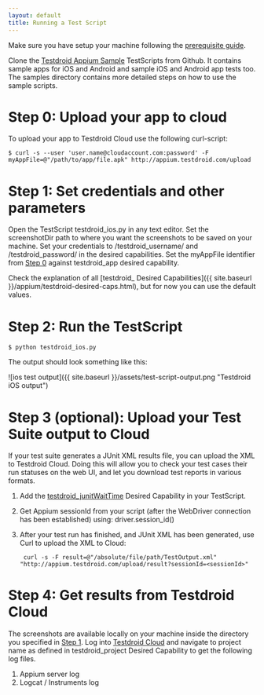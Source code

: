 ```yaml
---
layout: default
title: Running a Test Script
---
```


Make sure you have setup your machine following the [prerequisite guide]({{site.baseurl}}/appium/python/).

Clone the [Testdroid Appium
Sample](https://github.com/bitbar/testdroid-samples) TestScripts from
Github. It contains sample apps for iOS and Android and sample iOS and
Android app tests too. The samples directory contains more detailed
steps on how to use the sample scripts.

# Step 0: Upload your app to cloud

To upload your app to Testdroid Cloud use the following curl-script:

    $ curl -s --user 'user.name@cloudaccount.com:password' -F myAppFile=@"/path/to/app/file.apk" http://appium.testdroid.com/upload

# Step 1: Set credentials and other parameters

Open the TestScript testdroid_ios.py in any text editor.  Set the
screenshotDir path to where you want the screenshots to be saved on
your machine.  Set your credentials to /testdroid_username/ and
/testdroid_password/ in the desired capabilities.  Set the myAppFile
identifier from [Step 0](#step-0-upload-your-app-to-cloud) against testdroid_app desired capability.

Check the explanation of all [testdroid_ Desired Capabilities]({{ site.baseurl }}/appium/testdroid-desired-caps.html), but
for now you can use the default values.

# Step 2: Run the TestScript

    $ python testdroid_ios.py


The output should look something like this:

![ios test output]({{ site.baseurl }}/assets/test-script-output.png "Testdroid iOS output")

# Step 3 (optional): Upload your Test Suite output to Cloud

If your test suite generates a JUnit XML results file, you can upload
the XML to Testdroid Cloud. Doing this will allow you to check your
test cases their run statuses on the web UI, and let you download test
reports in various formats.

1. Add the
[testdroid_junitWaitTime]({{site.baseurl}}/appium/testdroid-desired-caps.htm)
Desired Capability in your TestScript.

1. Get Appium sessionId from your script (after the WebDriver connection
has been established) using: driver.session_id()

1. After your test run has finished, and JUnit XML has been generated,
use Curl to upload the XML to Cloud:

        curl -s -F result=@"/absolute/file/path/TestOutput.xml" "http://appium.testdroid.com/upload/result?sessionId=<sessionId>"

    
# Step 4: Get results from Testdroid Cloud

The screenshots are available locally on your machine inside the
directory you specified in [Step
1](#step-1-set-credentials-and-other-parameters). Log into [Testdroid
Cloud](https://cloud.testdroid.com) and navigate to project name as
defined in testdroid_project Desired Capability to get the following
log files.

1. Appium server log
1. Logcat / Instruments log